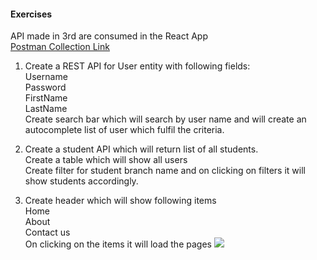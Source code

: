 #### Exercises  

API made in 3rd are consumed in the React App  
[Postman Collection Link](https://www.getpostman.com/collections/2a4c1d45d733bd90c648)  

1. Create a REST API for User entity with following fields:  
Username  
Password  
FirstName  
LastName  
Create search bar which will search by user name and will create an autocomplete list of user which fulfil the criteria.

2.  Create a student API which will return list of all students.  
Create a table which will show all users  
Create filter for student branch name and on clicking on filters it will show students accordingly.

3.  Create header which will show following items  
Home  
About  
Contact us  
On clicking on the items it will load the pages
![]('./question3.png')


